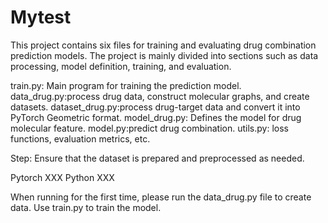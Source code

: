 # Mytest
This project contains six files for training and evaluating drug combination prediction models. 
The project is mainly divided into sections such as data processing, model definition, training, and evaluation.

train.py: Main program for training the prediction model.
data_drug.py:process drug data, construct molecular graphs, and create datasets.
dataset_drug.py:process drug-target data and convert it into PyTorch Geometric format.
model_drug.py: Defines the model for drug molecular feature.
model.py:predict drug combination.
utils.py: loss functions, evaluation metrics, etc.

Step:
Ensure that the dataset is prepared and preprocessed as needed.

Pytorch XXX
Python XXX

When running for the first time, please run the data_drug.py file to create data.
Use train.py to train the model.
